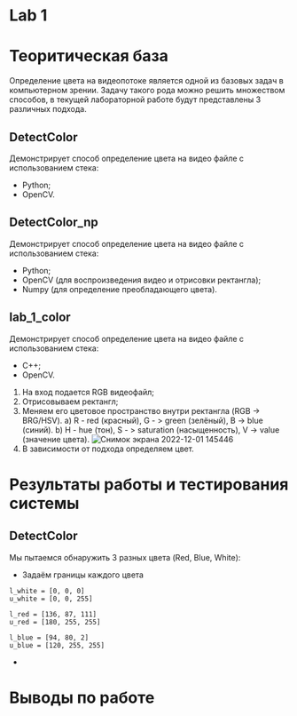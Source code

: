 # Lab 1
# Теоритическая база
Определение цвета на видеопотоке является одной из базовых задач в компьютерном зрении. Задачу такого рода можно решить множеством способов, в текущей лабораторной работе будут представлены 3 различных подхода.
## DetectColor
Демонстрирует способ определение цвета на видео файле с использованием стека:
 * Python;
 * OpenCV.
## DetectColor_np
Демонстрирует способ определение цвета на видео файле с использованием стека:
 * Python;
 * OpenCV (для воспроизведения видео и отрисовки ректангла);
 * Numpy (для определение преобладающего цвета).
 ## lab_1_color
 Демонстрирует способ определение цвета на видео файле с использованием стека:
 * C++;
 * OpenCV.



1. На вход подается RGB видеофайл;
2. Отрисовываем ректангл;
3. Меняем его цветовое пространство внутри ректангла (RGB -> BRG/HSV). 
    a) R - red (красный), G - > green (зелёный), B -> blue (синий). 
    b) H - hue (тон), S - > saturation (насыщенность), V -> value (значение цвета).
   ![Снимок экрана 2022-12-01 145446](https://user-images.githubusercontent.com/82668230/205046916-a2a4b72c-405f-4308-8547-321f29f192db.jpg)
4. В зависимости от подхода определяем цвет.

# Результаты работы и тестирования системы
## DetectColor
Мы пытаемся обнаружить 3 разных цвета (Red, Blue, White):
 * Задаём границы каждого цвета 
  ```
l_white = [0, 0, 0]
u_white = [0, 0, 255]

l_red = [136, 87, 111]
u_red = [180, 255, 255]

l_blue = [94, 80, 2]
u_blue = [120, 255, 255]
```
*



# Выводы по работе

